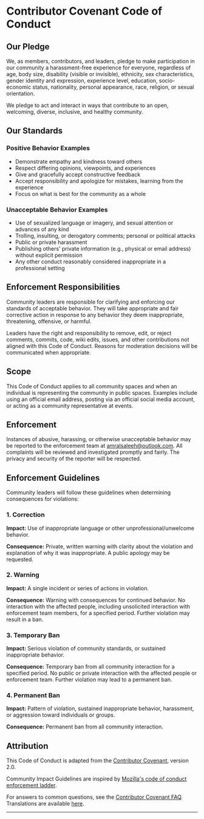 # Contributor Covenant Code of Conduct

## Our Pledge

We, as members, contributors, and leaders, pledge to make participation in our community a harassment-free experience for everyone, regardless of age, body size, disability (visible or invisible), ethnicity, sex characteristics, gender identity and expression, experience level, education, socio-economic status, nationality, personal appearance, race, religion, or sexual orientation.

We pledge to act and interact in ways that contribute to an open, welcoming, diverse, inclusive, and healthy community.

## Our Standards

### Positive Behavior Examples

- Demonstrate empathy and kindness toward others
- Respect differing opinions, viewpoints, and experiences
- Give and gracefully accept constructive feedback
- Accept responsibility and apologize for mistakes, learning from the experience
- Focus on what is best for the community as a whole

### Unacceptable Behavior Examples

- Use of sexualized language or imagery, and sexual attention or advances of any kind
- Trolling, insulting, or derogatory comments; personal or political attacks
- Public or private harassment
- Publishing others' private information (e.g., physical or email address) without explicit permission
- Any other conduct reasonably considered inappropriate in a professional setting

## Enforcement Responsibilities

Community leaders are responsible for clarifying and enforcing our standards of acceptable behavior. They will take appropriate and fair corrective action in response to any behavior they deem inappropriate, threatening, offensive, or harmful.

Leaders have the right and responsibility to remove, edit, or reject comments, commits, code, wiki edits, issues, and other contributions not aligned with this Code of Conduct. Reasons for moderation decisions will be communicated when appropriate.

## Scope

This Code of Conduct applies to all community spaces and when an individual is representing the community in public spaces. Examples include using an official email address, posting via an official social media account, or acting as a community representative at events.

## Enforcement

Instances of abusive, harassing, or otherwise unacceptable behavior may be reported to the enforcement team at [amralsaleeh@outlook.com](mailto:amralsaleeh@outlook.com). All complaints will be reviewed and investigated promptly and fairly. The privacy and security of the reporter will be respected.

## Enforcement Guidelines

Community leaders will follow these guidelines when determining consequences for violations:

### 1. Correction

**Impact:** Use of inappropriate language or other unprofessional/unwelcome behavior.

**Consequence:** Private, written warning with clarity about the violation and explanation of why it was inappropriate. A public apology may be requested.

### 2. Warning

**Impact:** A single incident or series of actions in violation.

**Consequence:** Warning with consequences for continued behavior. No interaction with the affected people, including unsolicited interaction with enforcement team members, for a specified period. Further violation may result in a ban.

### 3. Temporary Ban

**Impact:** Serious violation of community standards, or sustained inappropriate behavior.

**Consequence:** Temporary ban from all community interaction for a specified period. No public or private interaction with the affected people or enforcement team. Further violation may lead to a permanent ban.

### 4. Permanent Ban

**Impact:** Pattern of violation, sustained inappropriate behavior, harassment, or aggression toward individuals or groups.

**Consequence:** Permanent ban from all community interaction.

## Attribution

This Code of Conduct is adapted from the [Contributor Covenant](https://www.contributor-covenant.org/version/2/0/code_of_conduct.html), version 2.0.

Community Impact Guidelines are inspired by [Mozilla's code of conduct enforcement ladder](https://github.com/mozilla/diversity).

For answers to common questions, see the [Contributor Covenant FAQ](https://www.contributor-covenant.org/faq). Translations are available [here](https://www.contributor-covenant.org/translations).

---

<!-- 
This Code of Conduct sets expectations for participant behavior to foster a positive, inclusive, and professional environment for all contributors to the MOTAC ICT Loan HRMS project.
-->
